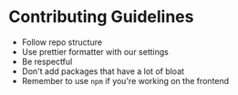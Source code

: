 # Contributing Guidelines
- Follow repo structure
- Use prettier formatter with our settings
- Be respectful
- Don't add packages that have a lot of bloat
- Remember to use `npm` if you're working on the frontend
